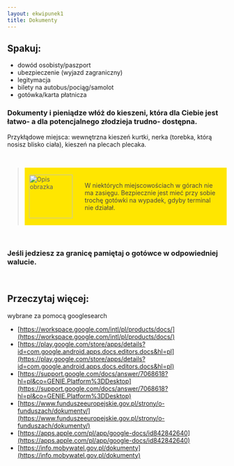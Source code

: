 ```yaml
---
layout: ekwipunek1
title: Dokumenty
---
```


## Spakuj:

- dowód osobisty/paszport
- ubezpieczenie (wyjazd zagraniczny)
- legitymacja
- bilety na autobus/pociąg/samolot
- gotówka/karta płatnicza

### Dokumenty i pieniądze włóż do kieszeni, która dla Ciebie jest łatwo- a dla potencjalnego złodzieja trudno- dostępna.

Przykłądowe miejsca: wewnętrzna kieszeń kurtki, nerka (torebka, którą nosisz blisko ciała), kieszeń na plecach plecaka.

<br>

<blockquote>
    <div style="display: flex; align-items: center; background-color:rgb(255, 230, 0); padding: 10px;">
    <img src="{{ '/images/bulb.png' | relative_url }}" alt="Opis obrazka" style="margin-right: 20px; width: 100px; height: auto;">
    <p style= "color: rgb(75, 70, 70); padding: 8px;">
        W niektórych miejscowościach w górach nie ma zasięgu. Bezpiecznie jest mieć przy sobie trochę gotówki na wypadek, gdyby terminal nie działał.
    </p>
    </div>
</blockquote>
<br>

### Jeśli jedziesz za granicę pamiętaj o gotówce w odpowiedniej walucie.

<br>

## Przeczytaj więcej:

wybrane za pomocą googlesearch

- [https://workspace.google.com/intl/pl/products/docs/](https://workspace.google.com/intl/pl/products/docs/)
- [https://play.google.com/store/apps/details?id=com.google.android.apps.docs.editors.docs&hl=pl](https://play.google.com/store/apps/details?id=com.google.android.apps.docs.editors.docs&hl=pl)
- [https://support.google.com/docs/answer/7068618?hl=pl&co=GENIE.Platform%3DDesktop](https://support.google.com/docs/answer/7068618?hl=pl&co=GENIE.Platform%3DDesktop)
- [https://www.funduszeeuropejskie.gov.pl/strony/o-funduszach/dokumenty/](https://www.funduszeeuropejskie.gov.pl/strony/o-funduszach/dokumenty/)
- [https://apps.apple.com/pl/app/google-docs/id842842640](https://apps.apple.com/pl/app/google-docs/id842842640)
- [https://info.mobywatel.gov.pl/dokumenty](https://info.mobywatel.gov.pl/dokumenty)
